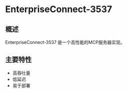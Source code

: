 # EnterpriseConnect-3537

## 概述

EnterpriseConnect-3537 是一个高性能的MCP服务器实现。

## 主要特性

- 高吞吐量
- 低延迟
- 易于部署
